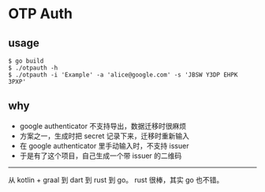 # OTP Auth

## usage

```
$ go build
$ ./otpauth -h
$ ./otpauth -i 'Example' -a 'alice@google.com' -s 'JBSW Y3DP EHPK 3PXP'
```

## why
- google authenticator 不支持导出，数据迁移时很麻烦
- 方案之一，生成时把 secret 记录下来，迁移时重新输入
- 在 google authenticator 里手动输入时，不支持 issuer
- 于是有了这个项目，自己生成一个带 issuer 的二维码

---

从 kotlin + graal 到 dart 到 rust 到 go。
rust 很棒，其实 go 也不错。
